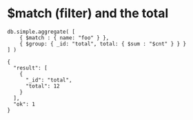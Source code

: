 # $match (filter) and the total


```
db.simple.aggregate( [
    { $match : { name: "foo" } },
    { $group: { _id: "total", total: { $sum : "$cnt" } } }
] )

{
  "result": [
    {
      "_id": "total",
      "total": 12
    }
  ],
  "ok": 1
}
```



